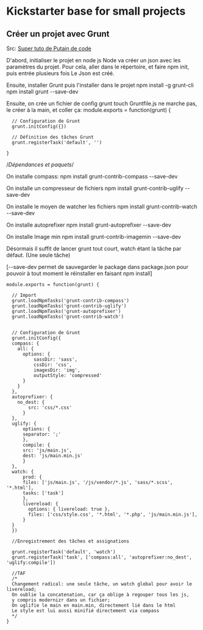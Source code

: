 # Kickstarter base for small projects #

## Créer un projet avec Grunt ##
Src: [Super tuto de Putain de code](http://putaindecode.fr/posts/js/premiers-pas-avec-grunt/)

D'abord, initialiser le projet en node js
Node va créer un json avec les paramètres du projet.
Pour cela, aller dans le répertoire, et faire npm init, puis entrée plusieurs fois
Le Json est créé.

Ensuite, installer Grunt puis l'installer dans le projet
    npm install -g grunt-cli
    npm install grunt --save-dev

Ensuite, on crée un fichier de config grunt
touch Gruntfile.js ne marche pas, le créer à la main, et coller ça:
    module.exports = function(grunt) {

      // Configuration de Grunt
      grunt.initConfig({})

      // Définition des tâches Grunt
      grunt.registerTask('default', '')

    }

/*Dépendances et paquets*/


On installe compass:
    npm install grunt-contrib-compass --save-dev

On installe un compresseur de fichiers
    npm install grunt-contrib-uglify --save-dev

On installe le moyen de watcher les fichiers
    npm install grunt-contrib-watch --save-dev

On installe autoprefixer
    npm install grunt-autoprefixer --save-dev

On installe Image min
    npm install grunt-contrib-imagemin --save-dev

Désormais il suffit de lancer grunt tout court, watch étant la tâche par défaut. (Une seule tâche)

[--save-dev permet de sauvegarder le package dans package.json pour pouvoir à tout moment le réinstaller en faisant npm install]

    module.exports = function(grunt) {

      // Import 
      grunt.loadNpmTasks('grunt-contrib-compass')
      grunt.loadNpmTasks('grunt-contrib-uglify')
      grunt.loadNpmTasks('grunt-autoprefixer')
      grunt.loadNpmTasks('grunt-contrib-watch')


      // Configuration de Grunt
      grunt.initConfig({
      compass: {
        all: {                    
          options: {            
              sassDir: 'sass',
              cssDir: 'css',
              imagesDir: 'img',
              outputStyle: 'compressed'
          }
        }
      },
      autoprefixer: {
        no_dest: {
            src: 'css/*.css'
          }
      },
      uglify: {
          options: {
          separator: ';'
          },
          compile: {
          src: 'js/main.js',
          dest: 'js/main.min.js'
          }
      },
      watch: {
          prod: {
          files: ['js/main.js', '/js/vendor/*.js', 'sass/*.scss', '*.html'],
          tasks: ['task']
          },
          livereload: {
            options: { livereload: true },
            files: ['css/style.css', '*.html', '*.php', 'js/main.min.js'],
          }
      }
      })

      //Enregistrement des tâches et assignations

      grunt.registerTask('default', 'watch')
      grunt.registerTask('task', ['compass:all', 'autoprefixer:no_dest', 'uglify:compile'])

      //TAF
      /*
      Changement radical: une seule tâche, un watch global pour avoir le livereload;
      On oublie la concatenation, car ça oblige à regouper tous les js, 
      y compris modernizr dans un fichier;
      On uglifie le main en main.min, directement lié dans le html
      Le style est lui aussi minifié directement via compass
      */
    }